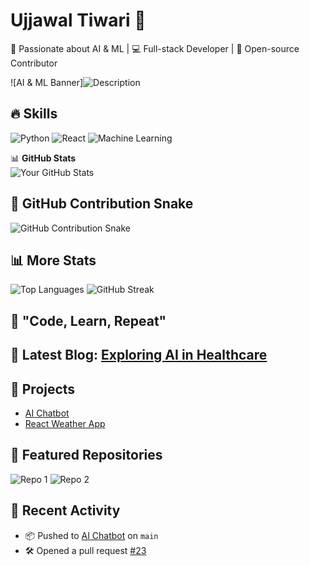 # Ujjawal Tiwari 👋

🚀 Passionate about AI & ML | 💻 Full-stack Developer | 🎨 Open-source Contributor

![AI & ML Banner]![Description]([https://www.tumblr.com/tanbi-no-kami/74639050286/jiji](https://64.media.tumblr.com/db6428bb3fbd388029bf04de96f07c06/tumblr_inline_pjzy8pLMK21qlo3lt_400.gifv))

## 🔥 Skills
![Python](https://img.shields.io/badge/-Python-blue?style=flat&logo=python) ![React](https://img.shields.io/badge/-React-blue?style=flat&logo=react) ![Machine Learning](https://img.shields.io/badge/-Machine%20Learning-yellow?style=flat)

📊 **GitHub Stats**  
![Your GitHub Stats](https://github-readme-stats.vercel.app/api?username=Ujjawal-tiwari&show_icons=true&theme=radical)

## 🐍 GitHub Contribution Snake
![GitHub Contribution Snake](https://github.com/Ujjawal-tiwari/Ujjawal-tiwari/blob/output/github-contribution-grid-snake.svg)

## 📊 More Stats
![Top Languages](https://github-readme-stats.vercel.app/api/top-langs/?username=Ujjawal-tiwari&layout=compact)
![GitHub Streak](https://github-readme-streak-stats.herokuapp.com/?user=Ujjawal-tiwari&theme=dark)

## 🎯 "Code, Learn, Repeat"

## 📝 Latest Blog: [Exploring AI in Healthcare](https://medium.com/@ujjawaltiwari/exploring-ai-in-healthcare-123456789)

## 📂 Projects
- [AI Chatbot](https://github.com/Ujjawal-tiwari/AI-Chatbot)
- [React Weather App](https://github.com/Ujjawal-tiwari/React-Weather-App)

## 🌟 Featured Repositories
![Repo 1](https://img.shields.io/badge/AI_Chatbot-blue?style=flat&logo=github) ![Repo 2](https://img.shields.io/badge/React_Weather_App-blue?style=flat&logo=github)

## 🔄 Recent Activity
- 📦 Pushed to [AI Chatbot](https://github.com/Ujjawal-tiwari/AI-Chatbot) on `main`
- 🛠️ Opened a pull request [#23](https://github.com/Ujjawal-tiwari/React-Weather-App/pull/23)

